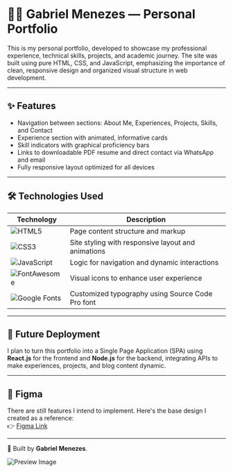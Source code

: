 # 👨‍💻 Gabriel Menezes — Personal Portfolio

This is my personal portfolio, developed to showcase my professional experience, technical skills, projects, and academic journey. The site was built using pure HTML, CSS, and JavaScript, emphasizing the importance of clean, responsive design and organized visual structure in web development.

---

## ✨ Features

- Navigation between sections: About Me, Experiences, Projects, Skills, and Contact
- Experience section with animated, informative cards
- Skill indicators with graphical proficiency bars
- Links to downloadable PDF resume and direct contact via WhatsApp and email
- Fully responsive layout optimized for all devices

---   
   
## 🛠️ Technologies Used

| Technology | Description |
|------------|-------------|
| ![HTML5](https://img.shields.io/badge/HTML5-E34F26?logo=html5&logoColor=white&style=flat) | Page content structure and markup |
| ![CSS3](https://img.shields.io/badge/CSS3-1572B6?logo=css3&logoColor=white&style=flat) | Site styling with responsive layout and animations |
| ![JavaScript](https://img.shields.io/badge/JavaScript-F7DF1E?logo=javascript&logoColor=black&style=flat) | Logic for navigation and dynamic interactions |
| ![FontAwesome](https://img.shields.io/badge/FontAwesome-339AF0?logo=fontawesome&logoColor=white&style=flat) | Visual icons to enhance user experience |
| ![Google Fonts](https://img.shields.io/badge/Google%20Fonts-4285F4?logo=googlefonts&logoColor=white&style=flat) | Customized typography using Source Code Pro font |

---

## 🚀 Future Deployment

I plan to turn this portfolio into a Single Page Application (SPA) using **React.js** for the frontend and **Node.js** for the backend, integrating APIs to make experiences, projects, and blog content dynamic.

---

## 🎨 Figma

There are still features I intend to implement. Here's the base design I created as a reference:  
👉 [Figma Link](https://www.figma.com/design/QH2nxn9MO2efT4X4LwsLEE/PORIFOLIO?node-id=0-1&t=MiYTKKlJadgEjqqp-1)

---

🧠 Built by **Gabriel Menezes**.

![Preview Image](https://i.ibb.co/FLvPV7Qx/Portifolio-visualizacao.png)

